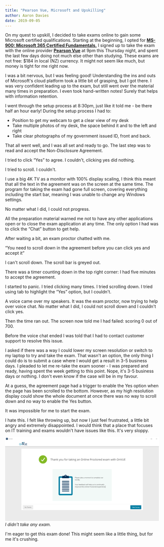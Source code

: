 ```yaml
---
title: "Pearson Vue, Microsoft and Upskilling"
author: Aaron Davies
date: 2019-09-05
---
```


On my quest to upskill, I decided to take exams online to gain some Microsoft certified qualifications. Starting at the beginning, I opted for **[MS-900: Microsoft 365 Certified Fundamentals.](https://www.microsoft.com/en-us/learning/exam-ms-900.aspx)** I signed up to take the exam with the online provider **[Pearson Vue](https://home.pearsonvue.com/)** at 9pm this Thursday night, and spent the last few days doing not much else other than studying. These exams are not free: $184 in local (NZ) currency. It might not seem like much, but money is tight for me right now.

I was a bit nervous, but I was feeling good! Understanding the ins and outs of Microsoft's cloud platform took a little bit of grasping, but I got there. I was very confident leading up to the exam, but still went over the material many times in preparation. I even took hand-written notes! Surely that helps with information retention.

I went through the setup process at 8:30pm, just like it told me - be there half an hour early! During the setup process I had to:
- Position to get my webcam to get a clear view of my desk
- Take multiple photos of my desk, the space behind it and to the left and right
- Take clear photographs of my government issued ID, front and back.

That all went well, and I was all set and ready to go. The last step was to read and accept the Non-Disclosure Agreement.

I tried to click “Yes” to agree. I couldn't, clicking yes did nothing.

I tried to scroll. I couldn't.

I use a big 4K TV as a monitor with 100% display scaling, I think this meant that all the text in the agreement was on the screen at the same time. The program for taking the exam had gone full screen, covering everything including the start bar, meaning I was unable to change any Windows settings.

No matter what I did, I could not progress.

All the preparation material warned me not to have any other applications open or to close the exam application at any time. The only option I had was to click the “Chat” button to get help.

After waiting a bit, an exam proctor chatted with me.

“You need to scroll down in the agreement before you can click yes and accept it”

I can't scroll down. The scroll bar is greyed out.

There was a timer counting down in the top right corner: I had five minutes to accept the agreement.

I started to panic. I tried clicking many times. I tried scrolling down. I tried using tab to highlight the “Yes” option, but I couldn't.

A voice came over my speakers. It was the exam proctor, now trying to help over voice chat. No matter what I did, I could not scroll down and I couldn't click yes.

Then the time ran out. The screen now told me I had failed: scoring 0 out of 700.

Before the voice chat ended I was told that I had to contact customer support to resolve this issue.

I asked if there was a way I could lower my screen resolution or switch to my laptop to try and take the exam. That wasn't an option, the only thing I could do is to submit a case where I would get a result in 3-5 business days. I pleaded to let me re-take the exam sooner - I was prepared and ready, having spent the week getting to this point. Nope, it's 3-5 business days or nothing. I don't even know if the case will be in my favour.

At a guess, the agreement page had a trigger to enable the Yes option when the page has been scrolled to the bottom. However, as my high resolution display could show the whole document at once there was no way to scroll down and no way to enable the Yes button.

It was impossible for me to start the exam.

I hate this. I felt like throwing up, but now I just feel frustrated, a little bit angry and extremely disappointed. I would think that a place that focuses on IT training and exams wouldn't have issues like this. It's very sloppy.

[![exam.](/media/images/blog/exam.png)](/media/images/blog/exam.png)
_I didn't take any exam._

I'm eager to get this exam done! This might seem like a little thing, but for me it's crushing.
